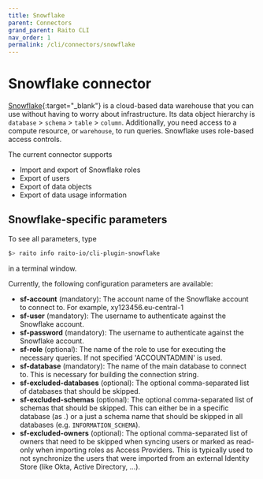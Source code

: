 ```yaml
---
title: Snowflake
parent: Connectors
grand_parent: Raito CLI
nav_order: 1
permalink: /cli/connectors/snowflake
---
```


# Snowflake connector

[Snowflake](https://www.snowflake.com){:target="_blank"} is a cloud-based data warehouse that you can use without having to worry about infrastructure. Its data object hierarchy is 
`database` > `schema` > `table` > `column`. Additionally, you need access to a compute resource, or `warehouse`, to run queries. Snowflake uses role-based access controls.

The current connector supports
* Import and export of Snowflake roles
* Export of users
* Export of data objects
* Export of data usage information

## Snowflake-specific parameters

To see all parameters, type 
```bash
$> raito info raito-io/cli-plugin-snowflake
```
in a terminal window.

Currently, the following configuration parameters are available:
* **sf-account** (mandatory): The account name of the Snowflake account to connect to. For example, xy123456.eu-central-1
* **sf-user** (mandatory): The username to authenticate against the Snowflake account.
* **sf-password** (mandatory): The username to authenticate against the Snowflake account.
* **sf-role** (optional): The name of the role to use for executing the necessary queries. If not specified 'ACCOUNTADMIN' is used.
* **sf-database** (mandatory): The name of the main database to connect to. This is necessary for building the connection string.
* **sf-excluded-databases** (optional): The optional comma-separated list of databases that should be skipped.
* **sf-excluded-schemas** (optional): The optional comma-separated list of schemas that should be skipped. This can either be in a specific database (as <database>.<schema>) or a just a schema name that should be skipped in all databases (e.g. `INFORMATION_SCHEMA`).
* **sf-excluded-owners** (optional): The optional comma-separated list of owners that need to be skipped when syncing users or marked as read-only when importing roles as Access Providers. This is typically used to not synchronize the users that were imported from an external Identity Store (like Okta, Active Directory, ...).
			